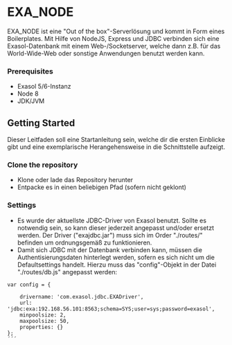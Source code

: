 # EXA_NODE

EXA_NODE ist eine "Out of the box"-Serverlösung und kommt in Form eines Boilerplates. Mit Hilfe von NodeJS, Express und JDBC verbinden sich eine Exasol-Datenbank mit einem Web-/Socketserver, welche dann z.B. für das World-Wide-Web oder sonstige Anwendungen benutzt werden kann.

### Prerequisites

* Exasol 5/6-Instanz
* Node 8
* JDK/JVM

## Getting Started

Dieser Leitfaden soll eine Startanleitung sein, welche dir die ersten Einblicke gibt und eine exemplarische Herangehensweise in die Schnittstelle aufzeigt.

### Clone the repository

* Klone oder lade das Repository herunter
* Entpacke es in einen beliebigen Pfad (sofern nicht geklont)

### Settings

* Es wurde der aktuellste JDBC-Driver von Exasol benutzt. Sollte es notwendig sein, so kann dieser jederzeit angepasst und/oder ersetzt werden. Der Driver ("exajdbc.jar") muss sich im Order "./routes/" befinden um ordnungsgemäß zu funktionieren.
* Damit sich JDBC mit der Datenbank verbinden kann, müssen die Authentisierungsdaten hinterlegt werden, sofern es sich nicht um die Defaultsettings handelt. Hierzu muss das "config"-Objekt in der Datei "./routes/db.js" angepasst werden:

```
var config = {

    drivername: 'com.exasol.jdbc.EXADriver',
    url: 'jdbc:exa:192.168.56.101:8563;schema=SYS;user=sys;password=exasol',
    minpoolsize: 2,
    maxpoolsize: 50,
    properties: {}
};
´´´




